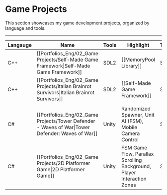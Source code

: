 # **Game Projects**

This section showcases my game development projects, organized by language and tools.

---

| **Langauge** | **Name**                                                                                        | **Tools** | **Highlight**                                                          | **Team** | **Year** |
| ------------ | ----------------------------------------------------------------------------------------------- | --------- | ---------------------------------------------------------------------- | -------- | -------- |
| C++          | [[Portfolios_Eng/02_Game Projects/Self-Made Game Framework\|Self-Made Game Framework]]          | SDL2      | [[MemoryPool Library]]                                                 | Solo     | 2024     |
| C++          | [[Portfolios_Eng/02_Game Projects/Italian Brainrot Survivors\|Italian Brainrot Survivors]]      | SDL2      | [[Self-Made Game Framework]]                                           | Solo     | 2025     |
|              |                                                                                                 |           |                                                                        |          |          |
| C#           | [[Portfolios_Eng/02_Game Projects/Tower Defender - Waves of War\|Tower Defender: Waves of War]] | Unity     | Randomized Spawner, Unit AI (FSM), Mobile Camera Control               | Solo     | 2023     |
| C#           | [[Portfolios_Eng/02_Game Projects/2D Platformer Game\|2D Platformer Game]]                      | Unity     | FSM Game Flow, Parallax Scrolling Background, Player Interaction Zones | Solo     | 2023     |